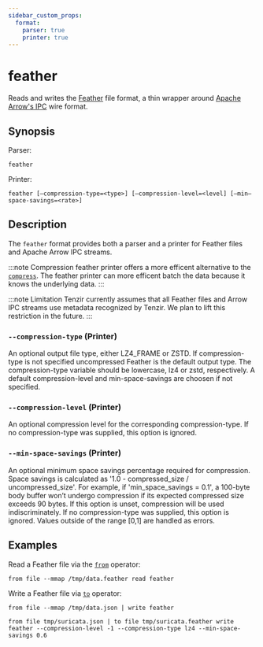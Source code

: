 ```yaml
---
sidebar_custom_props:
  format:
    parser: true
    printer: true
---
```


# feather

Reads and writes the [Feather][feather] file format, a thin wrapper around
[Apache Arrow's IPC][arrow-ipc] wire format.

[feather]: https://arrow.apache.org/docs/python/feather.html
[arrow-ipc]: https://arrow.apache.org/docs/python/ipc.html

## Synopsis

Parser:
```
feather
```

Printer:
```
feather [—compression-type=<type>] [—compression-level=<level] [—min—space-savings=<rate>]
```

## Description

The `feather` format provides both a parser and a printer for Feather files and
Apache Arrow IPC streams.  

:::note Compression
feather printer offers a more efficent alternative to the [`compress`](../operators/compress.md). The feather printer can more efficent batch the data because it knows the underlying data.
:::

:::note Limitation
Tenzir currently assumes that all Feather files and Arrow IPC streams use
metadata recognized by Tenzir. We plan to lift this restriction in the future.
:::

### `--compression-type` (Printer)

An optional output file type, either LZ4_FRAME or ZSTD. If compression-type is not specified uncompressed Feather is the default output type. The compression-type variable should be lowercase, lz4 or zstd, respectively. A default compression-level and min-space-savings are choosen if not specified.

### `--compression-level` (Printer)

An optional compression level for the corresponding compression-type. If no compression-type was supplied, this option is ignored.

### `--min-space-savings` (Printer)

An optional minimum space savings percentage required for compression. Space savings is calculated as '1.0 - compressed_size / uncompressed_size'. For example, if 'min_space_savings = 0.1', a 100-byte body buffer won’t undergo compression if its expected compressed size exceeds 90 bytes. If this option is unset, compression will be used indiscriminately. If no compression-type was supplied, this option is ignored. Values outside of the range [0,1] are handled as errors.


## Examples

Read a Feather file via the [`from`](../operators/from.md) operator:

```
from file --mmap /tmp/data.feather read feather
```

Write a Feather file via [`to`](../operators/to.md) operator:
```
from file --mmap /tmp/data.json | write feather
```
```
from file tmp/suricata.json | to file tmp/suricata.feather write feather --compression-level -1 --compression-type lz4 --min-space-savings 0.6
```
